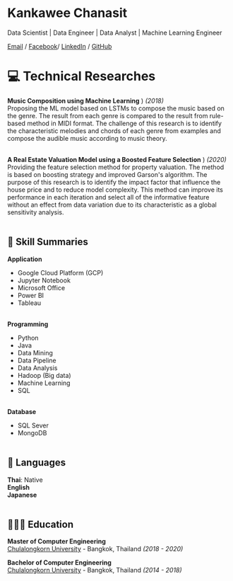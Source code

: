 # Kankawee Chanasit

Data Scientist | Data Engineer | Data Analyst | Machine Learning Engineer <br>

[Email](mailto:kankawee.ch@gmail.com) / [Facebook](https://www.facebook.com/k.kankawee)/ [LinkedIn](https://www.linkedin.com/in/kankawee-chanasit-a4b715194/) / [GitHub](https://github.com/Zosmex/)

# 💻 Technical Researches

**Music Composition using Machine Learning** ) _(2018)_ <br>
  Proposing the ML model based on LSTMs to compose the music based on the genre. The result from each genre is compared to the result from rule-based method in MIDI format. The challenge of this research is to identify the characteristic melodies and chords of each genre from examples and compose the audible music according to music theory.
  <br><br>
  
**A Real Estate Valuation Model using a Boosted Feature Selection** ) _(2020)_ <br>
  Providing the feature selection method for property valuation. The method is based on boosting strategy and improved Garson's algorithm. The purpose of this research is to identify the impact factor that influence the house price and to reduce model complexity. This method can improve its performance in each iteration and select all of the informative feature without an effect from data variation due to its characteristic as a global sensitivity analysis.
  <br><br>

## 📌 Skill Summaries

**Application** <br>
  - Google Cloud Platform (GCP)
  - Jupyter Notebook
  - Microsoft Office
  - Power BI
  - Tableau
  <br><br>

**Programming** <br>
  - Python
  - Java
  - Data Mining
  - Data Pipeline
  - Data Analysis
  - Hadoop (Big data)
  - Machine Learning 
  - SQL
  <br><br>
  
**Database** <br>
  - SQL Sever
  - MongoDB
  <br><br>

## 💬 Languages

**Thai**: Native <br>
**English** <br>
**Japanese**
<br><br>

## 👩🏼‍🎓 Education

**Master of Computer Engineering** <br>
[Chulalongkorn University](https://www.chula.ac.th/) - Bangkok, Thailand _(2018 - 2020)_

**Bachelor of Computer Engineering** <br>
[Chulalongkorn University](https://www.chula.ac.th/) - Bangkok, Thailand _(2014 - 2018)_

